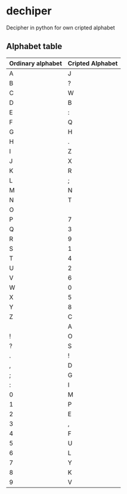 # dechiper
Decipher in python for own cripted alphabet


## Alphabet table
| Ordinary alphabet | Cripted Alphabet |
| - | - |
| A | J |
| B | ? |
| C | W |
| D | B |
| E | : |
| F | Q |
| G | H |
| H | . |
| I | Z |
| J | X |
| K | R |
| L | ; |
| M | N |
| N | T |
| O |  |
| P | 7 |
| Q | 3 |
| R | 9 |
| S | 1 |
| T | 4 |
| U | 2 |
| V | 6 |
| W | 0 |
| X | 5 |
| Y | 8 |
| Z | C |
|  | A |
| ! | O |
| ? | S |
| . | ! |
| , | D |
| ; | G |
| : | I |
| 0 | M |
| 1 | P |
| 2 | E |
| 3 | , |
| 4 | F |
| 5 | U |
| 6 | L |
| 7 | Y |
| 8 | K |
| 9 | V |


